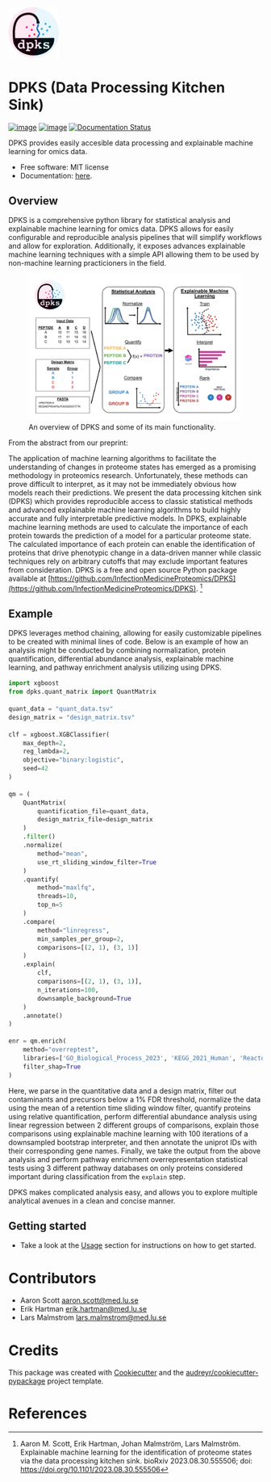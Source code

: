 <p>
    <img src="/docs/img/logo.png", width="100" />
</p>


# DPKS (Data Processing Kitchen Sink)

[![image](https://img.shields.io/pypi/v/dpks.svg)](https://pypi.python.org/pypi/dpks) [![image](https://img.shields.io/travis/arnscott/dpks.svg)](https://travis-ci.com/arnscott/dpks) [![Documentation Status](https://readthedocs.org/projects/dpks/badge/?version=latest)](https://dpks.readthedocs.io/en/latest/?badge=latest)

DPKS provides easily accesible data processing and explainable machine learning for omics data.

-   Free software: MIT license
-   Documentation: [here](https://infectionmedicineproteomics.github.io/DPKS/).


## Overview

DPKS is a comprehensive python library for statistical analysis and explainable machine learning
for omics data. DPKS allows for easily configurable and reproducible analysis pipelines that will simplify
workflows and allow for exploration. Additionally, it exposes advances explainable machine learning techniques
with a simple API allowing them to be used by non-machine learning practicioners in the field.

<figure>
    <img src="/docs/img/dpks_overview_figure.png">
    <figcaption>An overview of DPKS and some of its main functionality.</figcaption>
</figure>


From the abstract from our preprint:


The application of machine learning algorithms to facilitate the
understanding of changes in proteome states has emerged as a promising
methodology in proteomics research. Unfortunately, these methods can prove
difficult to interpret, as it may not be immediately obvious how models reach
their predictions. We present the data processing kitchen sink (DPKS) which provides
reproducible access to classic statistical methods and advanced explainable
machine learning algorithms to build highly accurate and fully interpretable
predictive models. In DPKS, explainable machine learning methods are used to
calculate the importance of each protein towards the prediction of a model for a
particular proteome state. The calculated importance of each protein can enable the
identification of proteins that drive phenotypic change in a data-driven manner
while classic techniques rely on arbitrary cutoffs that may exclude important
features from consideration. DPKS is a free and open source Python package available at [https://github.com/InfectionMedicineProteomics/DPKS](https://github.com/InfectionMedicineProteomics/DPKS). [^1]

## Example

DPKS leverages method chaining, allowing for easily customizable pipelines to be created with minimal lines of code.
Below is an example of how an analysis might be conducted by combining normalization, protein quantification, differential abundance analysis,
explainable machine learning, and pathway enrichment analysis utilizing  using DPKS.

```python
import xgboost
from dpks.quant_matrix import QuantMatrix

quant_data = "quant_data.tsv"
design_matrix = "design_matrix.tsv"

clf = xgboost.XGBClassifier(
    max_depth=2,
    reg_lambda=2,
    objective="binary:logistic",
    seed=42
)

qm = (
    QuantMatrix(
        quantification_file=quant_data,
        design_matrix_file=design_matrix
    )
    .filter()
    .normalize(
        method="mean",
        use_rt_sliding_window_filter=True
    )
    .quantify(
        method="maxlfq",
        threads=10,
        top_n=5
    )
    .compare(
        method="linregress",
        min_samples_per_group=2,
        comparisons=[(2, 1), (3, 1)]
    )
    .explain(
        clf,
        comparisons=[(2, 1), (3, 1)],
        n_iterations=100,
        downsample_background=True
    )
    .annotate()
)

enr = qm.enrich(
    method="overreptest",
    libraries=['GO_Biological_Process_2023', 'KEGG_2021_Human', 'Reactome_2022'],
    filter_shap=True
)

```

Here, we parse in the quantitative data and a design matrix, filter out contaminants and precursors below a 1% FDR threshold,
normalize the data using the mean of a retention time sliding window filter, quantify proteins using relative quantification,
perform differential abundance analysis using linear regression between 2 different groups of comparisons, explain those comparisons
using explainable machine learning with 100 iterations of a downsampled bootstrap interpreter, and then annotate the uniprot IDs
with their corresponding gene names. Finally, we take the output from the above analysis and perform pathway enrichment overrepresentation
statistical tests using 3 different pathway databases on only proteins considered important during classification from the `explain` step.

DPKS makes complicated analysis easy, and allows you to explore multiple analytical avenues in a clean and concise manner.

## Getting started

-   Take a look at the [Usage](usage/installation.md)
    section for instructions on how to get started.

# Contributors

- Aaron Scott aaron.scott@med.lu.se
- Erik Hartman erik.hartman@med.lu.se
- Lars Malmstrom lars.malmstrom@med.lu.se

# Credits

This package was created with
[Cookiecutter](https://github.com/audreyr/cookiecutter) and the
[audreyr/cookiecutter-pypackage](https://github.com/audreyr/cookiecutter-pypackage)
project template.

# References

[^1]: Aaron M. Scott, Erik Hartman, Johan Malmström, Lars Malmström. Explainable machine learning for the identification of proteome states via the data processing kitchen sink.
bioRxiv 2023.08.30.555506; doi: https://doi.org/10.1101/2023.08.30.555506
